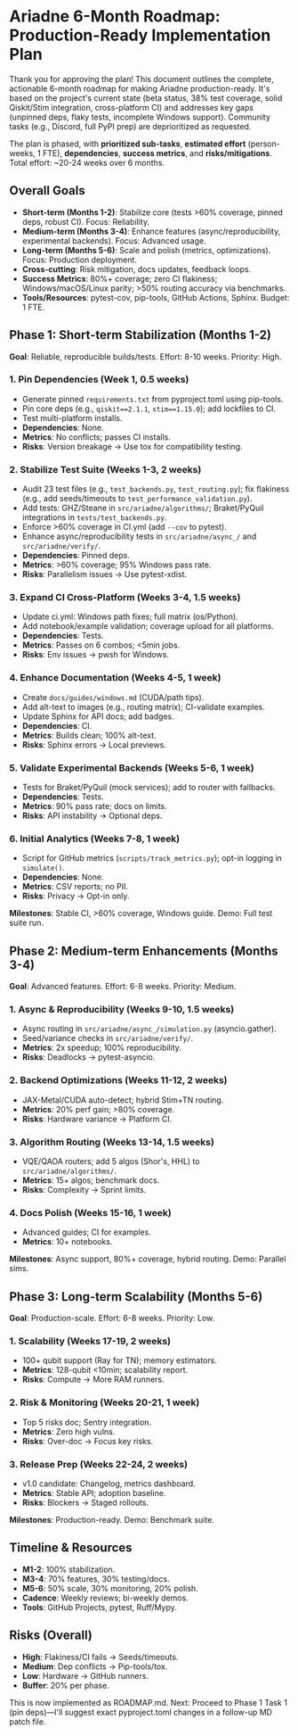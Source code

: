 # Ariadne 6-Month Roadmap: Production-Ready Implementation Plan

Thank you for approving the plan! This document outlines the complete, actionable 6-month roadmap for making Ariadne production-ready. It's based on the project's current state (beta status, 38% test coverage, solid Qiskit/Stim integration, cross-platform CI) and addresses key gaps (unpinned deps, flaky tests, incomplete Windows support). Community tasks (e.g., Discord, full PyPI prep) are deprioritized as requested.

The plan is phased, with **prioritized sub-tasks**, **estimated effort** (person-weeks, 1 FTE), **dependencies**, **success metrics**, and **risks/mitigations**. Total effort: ~20-24 weeks over 6 months.

## Overall Goals
- **Short-term (Months 1-2)**: Stabilize core (tests >60% coverage, pinned deps, robust CI). Focus: Reliability.
- **Medium-term (Months 3-4)**: Enhance features (async/reproducibility, experimental backends). Focus: Advanced usage.
- **Long-term (Months 5-6)**: Scale and polish (metrics, optimizations). Focus: Production deployment.
- **Cross-cutting**: Risk mitigation, docs updates, feedback loops.
- **Success Metrics**: 80%+ coverage; zero CI flakiness; Windows/macOS/Linux parity; >50% routing accuracy via benchmarks.
- **Tools/Resources**: pytest-cov, pip-tools, GitHub Actions, Sphinx. Budget: 1 FTE.

## Phase 1: Short-term Stabilization (Months 1-2)
**Goal**: Reliable, reproducible builds/tests. Effort: 8-10 weeks. Priority: High.

### 1. Pin Dependencies (Week 1, 0.5 weeks)
- Generate pinned `requirements.txt` from pyproject.toml using pip-tools.
- Pin core deps (e.g., `qiskit==2.1.1`, `stim==1.15.0`); add lockfiles to CI.
- Test multi-platform installs.
- **Dependencies**: None.
- **Metrics**: No conflicts; passes CI installs.
- **Risks**: Version breakage → Use tox for compatibility testing.

### 2. Stabilize Test Suite (Weeks 1-3, 2 weeks)
- Audit 23 test files (e.g., `test_backends.py`, `test_routing.py`); fix flakiness (e.g., add seeds/timeouts to `test_performance_validation.py`).
- Add tests: GHZ/Steane in `src/ariadne/algorithms/`; Braket/PyQuil integrations in `tests/test_backends.py`.
- Enforce >60% coverage in CI.yml (add `--cov` to pytest).
- Enhance async/reproducibility tests in `src/ariadne/async_/` and `src/ariadne/verify/`.
- **Dependencies**: Pinned deps.
- **Metrics**: >60% coverage; 95% Windows pass rate.
- **Risks**: Parallelism issues → Use pytest-xdist.

### 3. Expand CI Cross-Platform (Weeks 3-4, 1.5 weeks)
- Update ci.yml: Windows path fixes; full matrix (os/Python).
- Add notebook/example validation; coverage upload for all platforms.
- **Dependencies**: Tests.
- **Metrics**: Passes on 6 combos; <5min jobs.
- **Risks**: Env issues → pwsh for Windows.

### 4. Enhance Documentation (Weeks 4-5, 1 week)
- Create `docs/guides/windows.md` (CUDA/path tips).
- Add alt-text to images (e.g., routing matrix); CI-validate examples.
- Update Sphinx for API docs; add badges.
- **Dependencies**: CI.
- **Metrics**: Builds clean; 100% alt-text.
- **Risks**: Sphinx errors → Local previews.

### 5. Validate Experimental Backends (Weeks 5-6, 1 week)
- Tests for Braket/PyQuil (mock services); add to router with fallbacks.
- **Dependencies**: Tests.
- **Metrics**: 90% pass rate; docs on limits.
- **Risks**: API instability → Optional deps.

### 6. Initial Analytics (Weeks 7-8, 1 week)
- Script for GitHub metrics (`scripts/track_metrics.py`); opt-in logging in `simulate()`.
- **Dependencies**: None.
- **Metrics**: CSV reports; no PII.
- **Risks**: Privacy → Opt-in only.

**Milestones**: Stable CI, >60% coverage, Windows guide. Demo: Full test suite run.

## Phase 2: Medium-term Enhancements (Months 3-4)
**Goal**: Advanced features. Effort: 6-8 weeks. Priority: Medium.

### 1. Async & Reproducibility (Weeks 9-10, 1.5 weeks)
- Async routing in `src/ariadne/async_/simulation.py` (asyncio.gather).
- Seed/variance checks in `src/ariadne/verify/`.
- **Metrics**: 2x speedup; 100% reproducibility.
- **Risks**: Deadlocks → pytest-asyncio.

### 2. Backend Optimizations (Weeks 11-12, 2 weeks)
- JAX-Metal/CUDA auto-detect; hybrid Stim+TN routing.
- **Metrics**: 20% perf gain; >80% coverage.
- **Risks**: Hardware variance → Platform CI.

### 3. Algorithm Routing (Weeks 13-14, 1.5 weeks)
- VQE/QAOA routers; add 5 algos (Shor's, HHL) to `src/ariadne/algorithms/`.
- **Metrics**: 15+ algos; benchmark docs.
- **Risks**: Complexity → Sprint limits.

### 4. Docs Polish (Weeks 15-16, 1 week)
- Advanced guides; CI for examples.
- **Metrics**: 10+ notebooks.

**Milestones**: Async support, 80%+ coverage, hybrid routing. Demo: Parallel sims.

## Phase 3: Long-term Scalability (Months 5-6)
**Goal**: Production-scale. Effort: 6-8 weeks. Priority: Low.

### 1. Scalability (Weeks 17-19, 2 weeks)
- 100+ qubit support (Ray for TN); memory estimators.
- **Metrics**: 128-qubit <10min; scalability report.
- **Risks**: Compute → More RAM runners.

### 2. Risk & Monitoring (Weeks 20-21, 1 week)
- Top 5 risks doc; Sentry integration.
- **Metrics**: Zero high vulns.
- **Risks**: Over-doc → Focus key risks.

### 3. Release Prep (Weeks 22-24, 2 weeks)
- v1.0 candidate: Changelog, metrics dashboard.
- **Metrics**: Stable API; adoption baseline.
- **Risks**: Blockers → Staged rollouts.

**Milestones**: Production-ready. Demo: Benchmark suite.

## Timeline & Resources
- **M1-2**: 100% stabilization.
- **M3-4**: 70% features, 30% testing/docs.
- **M5-6**: 50% scale, 30% monitoring, 20% polish.
- **Cadence**: Weekly reviews; bi-weekly demos.
- **Tools**: GitHub Projects, pytest, Ruff/Mypy.

## Risks (Overall)
- **High**: Flakiness/CI fails → Seeds/timeouts.
- **Medium**: Dep conflicts → Pip-tools/tox.
- **Low**: Hardware → GitHub runners.
- **Buffer**: 20% per phase.

This is now implemented as ROADMAP.md. Next: Proceed to Phase 1 Task 1 (pin deps)—I'll suggest exact pyproject.toml changes in a follow-up MD patch file.
